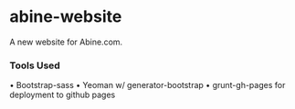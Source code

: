 abine-website
=============

A new website for Abine.com.

### Tools Used
• Bootstrap-sass
• Yeoman w/ generator-bootstrap
• grunt-gh-pages for deployment to github pages
